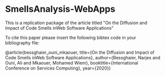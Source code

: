 # SmellsAnalysis-WebApps

This is a replication package of the article titled "On the Diffusion and Impact of Code Smells inWeb Software Applications"

To cite this paper please insert the following bibtex code in your bibliography file:

@article{bessghaier_ouni_mkaouer, 
title={On the Diffusion and Impact of Code Smells inWeb Software Applications}, 
author={Bessghaier, Narjes and Ouni, Ali and Mkaouer, Mohamed Wiem},
booktitle={International Conference on Services Computing}, 
year={2020}}
